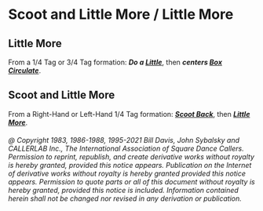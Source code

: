 
# Scoot and Little More / Little More

## Little More

From a 1/4 Tag or 3/4 Tag formation:
***Do a [Little](../c1/little.md)***,
then ***centers [Box Circulate](../b1/circulate.md)***.

## Scoot and Little More

From a Right-Hand or Left-Hand 1/4 Tag formation:
***[Scoot Back](../ms/scoot_back.md)***, then
***[Little More](little_more.md)***.

###### @ Copyright 1983, 1986-1988, 1995-2021 Bill Davis, John Sybalsky and CALLERLAB Inc., The International Association of Square Dance Callers. Permission to reprint, republish, and create derivative works without royalty is hereby granted, provided this notice appears. Publication on the Internet of derivative works without royalty is hereby granted provided this notice appears. Permission to quote parts or all of this document without royalty is hereby granted, provided this notice is included. Information contained herein shall not be changed nor revised in any derivation or publication.
